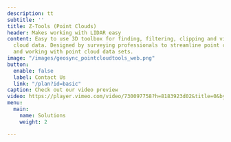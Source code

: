 ```yaml
---
description: tt
subtitle: ''
title: Z-Tools (Point Clouds)
header: Makes working with LIDAR easy
content: Easy to use 3D toolbox for finding, filtering, clipping and visualizing point
  cloud data. Designed by surveying professionals to streamline point cloud workflows
  and working with point cloud data sets.
image: "/images/geosync_pointcloudtools_web.png"
button:
  enable: false
  label: Contact Us
  link: "/plan?id=basic"
caption: Check out our video preview
video: https://player.vimeo.com/video/730097758?h=8183923d02&title=0&byline=0&portrait=0&color=00ab5f
menu:
  main:
    name: Solutions
    weight: 2

---
```

